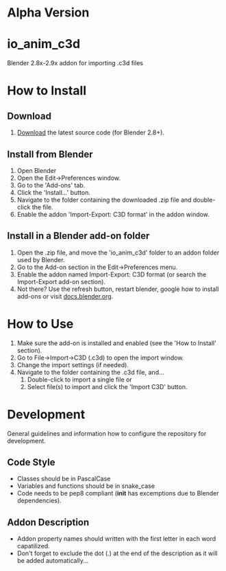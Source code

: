 # Alpha Version
# io_anim_c3d
Blender 2.8x-2.9x addon for importing .c3d files

# How to Install

Download
-------
1. [Download](https://github.com/MattiasFredriksson/io_anim_c3d/archive/master.zip) the latest source code (for Blender 2.8+).


Install from Blender
-------
1. Open Blender
2. Open the Edit->Preferences window.
3. Go to the 'Add-ons' tab.
4. Click the 'Install...' button.
5. Navigate to the folder containing the downloaded .zip file and double-click the file.
6. Enable the addon 'Import-Export: C3D format' in the addon window.


Install in a Blender add-on folder
-------
1. Open the .zip file, and move the 'io_anim_c3d' folder to an addon folder used by Blender.
2. Go to the Add-on section in the Edit->Preferences menu.
3. Enable the addon named Import-Export: C3D format (or search the Import-Export add-on section).
4. Not there? Use the refresh button, restart blender, google how to install add-ons or visit [docs.blender.org](https://docs.blender.org/manual/en/latest/editors/preferences/addons.html).


# How to Use

1. Make sure the add-on is installed and enabled (see the 'How to Install' section).
2. Go to File->Import->C3D (.c3d) to open the import window.
3. Change the import settings (if needed).
4. Navigate to the folder containing the .c3d file, and... 
    1. Double-click to import a single file or
    2. Select file(s) to import and click the 'Import C3D' button.

# Development

General guidelines and information how to configure the repository for development.

Code Style
-------
- Classes should be in PascalCase
- Variables and functions should be in snake_case
- Code needs to be pep8 compliant (__init__ has excemptions due to Blender dependencies).

Addon Description
-------

- Addon property names should written with the first letter in each word capatilized.
- Don't forget to exclude the dot (.) at the end of the description as it will be added automatically...
